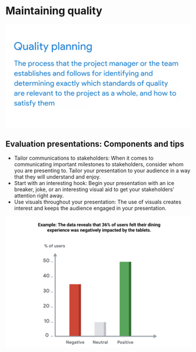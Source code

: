 # Maintaining quality

![](imgs/pic4.png)

## Evaluation presentations: Components and tips
- Tailor communications to stakeholders: When it comes to communicating important milestones to stakeholders, consider whom you are presenting to. Tailor your presentation to your audience in a way that they will understand and enjoy.
- Start with an interesting hook: Begin your presentation with an ice breaker, joke, or an interesting visual aid to get your stakeholders’ attention right away. 
- Use visuals throughout your presentation: The use of visuals creates interest and keeps the audience engaged in your presentation. 

![](imgs/pic3.png)